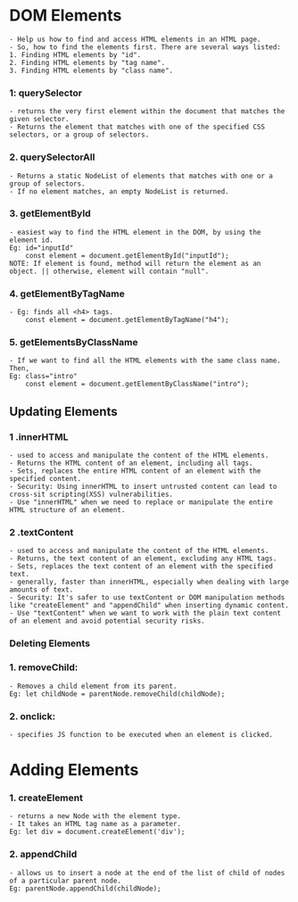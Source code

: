# DOM Elements
    - Help us how to find and access HTML elements in an HTML page.
    - So, how to find the elements first. There are several ways listed:
    1. Finding HTML elements by "id".
    2. Finding HTML elements by "tag name".
    3. Finding HTML elements by "class name".

### 1: querySelector
    - returns the very first element within the document that matches the given selector.
    - Returns the element that matches with one of the specified CSS selectors, or a group of selectors.

### 2. querySelectorAll
    - Returns a static NodeList of elements that matches with one or a group of selectors.
    - If no element matches, an empty NodeList is returned.

### 3. getElementById
    - easiest way to find the HTML element in the DOM, by using the element id.
    Eg: id="inputId"
        const element = document.getElementById("inputId");
    NOTE: If element is found, method will return the element as an object. || otherwise, element will contain "null".

### 4. getElementByTagName
    - Eg: finds all <h4> tags.
        const element = document.getElementByTagName("h4");

### 5. getElementsByClassName
    - If we want to find all the HTML elements with the same class name. Then,
    Eg: class="intro"
        const element = document.getElementByClassName("intro");

## Updating Elements

### 1 .innerHTML
    - used to access and manipulate the content of the HTML elements.
    - Returns the HTML content of an element, including all tags.
    - Sets, replaces the entire HTML content of an element with the specified content.
    - Security: Using innerHTML to insert untrusted content can lead to cross-sit scripting(XSS) vulnerabilities.
    - Use "innerHTML" when we need to replace or manipulate the entire HTML structure of an element.

### 2 .textContent
    - used to access and manipulate the content of the HTML elements.
    - Returns, the text content of an element, excluding any HTML tags.
    - Sets, replaces the text content of an element with the specified text.
    - generally, faster than innerHTML, especially when dealing with large amounts of text.
    - Security: It's safer to use textContent or DOM manipulation methods like "createElement" and "appendChild" when inserting dynamic content.
    - Use "textContent" when we want to work with the plain text content of an element and avoid potential security risks.

### Deleting Elements

### 1. removeChild:
    - Removes a child element from its parent.
    Eg: let childNode = parentNode.removeChild(childNode);

### 2. onclick:
    - specifies JS function to be executed when an element is clicked.

# Adding Elements

### 1. createElement
    - returns a new Node with the element type.
    - It takes an HTML tag name as a parameter.
    Eg: let div = document.createElement('div');

### 2. appendChild
    - allows us to insert a node at the end of the list of child of nodes of a particular parent node.
    Eg: parentNode.appendChild(childNode);